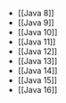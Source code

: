 - [[Java 8]]
- [[Java 9]]
- [[Java 10]]
- [[Java 11]]
- [[Java 12]]
- [[Java 13]]
- [[Java 14]]
- [[Java 15]]
- [[Java 16]]